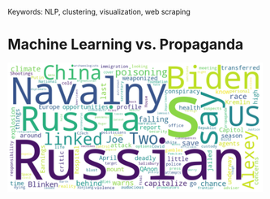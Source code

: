 Keywords: NLP, clustering, visualization, web scraping

# Machine Learning vs. Propaganda

<img src="pictures/WordCloud.png" width="800"> 
